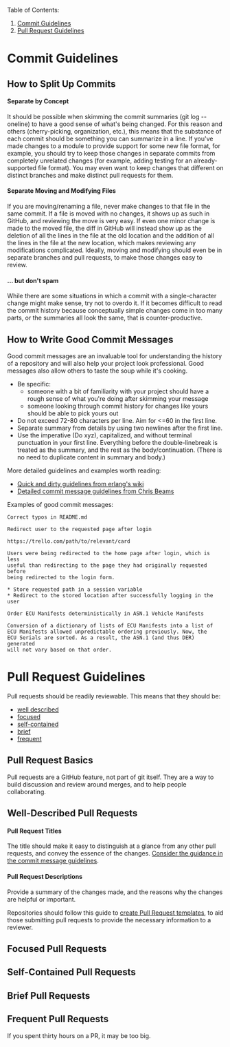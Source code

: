 Table of Contents:
1. [Commit Guidelines](#commit-guidelines)
2. [Pull Request Guidelines](#pull-request-guidelines)



# Commit Guidelines
## How to Split Up Commits
#### Separate by Concept
It should be possible when skimming the commit summaries (git log --oneline)
to have a good sense of what's being changed. For this reason and others
(cherry-picking, organization, etc.), this means that the substance
of each commit should be something you can summarize in a line. If you've made
changes to a module to provide support for some new file format, for example,
you should try to keep those changes in separate commits from completely
unrelated changes (for example, adding testing for an already-supported
file format). You may even want to keep changes that different on distinct
branches and make distinct pull requests for them.

#### Separate Moving and Modifying Files
If you are moving/renaming a file, never make changes to that file in the same
commit. If a file is moved with no changes, it shows up as such in GitHub,
and reviewing the move is very easy. If even one minor change is made to the
moved file, the diff in GitHub will instead show up as the deletion of all the
lines in the file at the old location and the addition of all the lines in the
file at the new location, which makes reviewing any modifications complicated.
Ideally, moving and modifying should even be in separate branches and pull
requests, to make those changes easy to review.

#### ... but don't spam
While there are some situations in which a commit with a single-character
change might make sense, try not to overdo it. If it becomes difficult to read
the commit history because conceptually simple changes come in too many parts,
or the summaries all look the same, that is counter-productive.


## How to Write Good Commit Messages
Good commit messages are an invaluable tool for understanding the history of a
repository and will also help your project look professional. Good messages
also allow others to taste the soup while it's cooking.

* Be specific:
  * someone with a bit of familiarity with your project should have a rough
  sense of what you're doing after skimming your message
  * someone looking through commit history for changes like yours should be
  able to pick yours out
* Do not exceed 72-80 characters per line. Aim for <=60 in the first line.
* Separate summary from details by using two newlines after the first line.
* Use the imperative (Do xyz), capitalized, and without terminal punctuation
in your first line. Everything before the double-linebreak is treated as the
summary, and the rest as the body/continuation. (There is no need to
duplicate content in summary and body.)

More detailed guidelines and examples worth reading:
* [Quick and dirty guidelines from erlang's wiki](https://github.com/erlang/otp/wiki/Writing-good-commit-messages)
* [Detailed commit message guidelines from Chris Beams](https://chris.beams.io/posts/git-commit/)

Examples of good commit messages:

```
Correct typos in README.md
```

```
Redirect user to the requested page after login

https://trello.com/path/to/relevant/card

Users were being redirected to the home page after login, which is less
useful than redirecting to the page they had originally requested before
being redirected to the login form.

* Store requested path in a session variable
* Redirect to the stored location after successfully logging in the user
```

```
Order ECU Manifests deterministically in ASN.1 Vehicle Manifests

Conversion of a dictionary of lists of ECU Manifests into a list of
ECU Manifests allowed unpredictable ordering previously. Now, the
ECU Serials are sorted. As a result, the ASN.1 (and thus DER) generated
will not vary based on that order.
```



# Pull Request Guidelines

Pull requests should be readily reviewable. This means that they should be:
- [well described](#well-described-pull-requests)
- [focused](#focused-pull-requests)
- [self-contained](#self-contained-pull-requests)
- [brief](#brief-pull-requests)
- [frequent](#frequent-pull-requests)

## Pull Request Basics
Pull requests are a GitHub feature, not part of git itself. They are a way to
build discussion and review around merges, and to help people collaborating.

## Well-Described Pull Requests
#### Pull Request Titles
The title should make it easy to distinguish at a glance from any other pull
requests, and convey the essence of the changes.
[Consider the guidance in the commit message guidelines](#how-to-write-good-commit-messages).

#### Pull Request Descriptions
Provide a summary of the changes made, and the reasons why the changes are
helpful or important.

Repositories should follow this guide to
[create Pull Request templates](https://help.github.com/articles/creating-a-pull-request-template-for-your-repository/),
to aid
those submitting pull requests to provide the necessary information to a
reviewer.

## Focused Pull Requests

## Self-Contained Pull Requests

## Brief Pull Requests

## Frequent Pull Requests
If you spent thirty hours on a PR, it may be too big.

